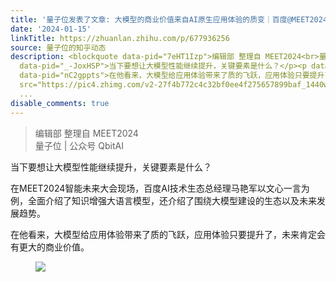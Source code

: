 ```yaml
---
title: '量子位发表了文章: 大模型的商业价值来自AI原生应用体验的质变｜百度@MEET2024'
date: '2024-01-15'
linkTitle: https://zhuanlan.zhihu.com/p/677936256
source: 量子位的知乎动态
description: <blockquote data-pid="7eHT1Izp">编辑部 整理自 MEET2024<br>量子位 | 公众号 QbitAI</blockquote><p
  data-pid="_-JoxHSP">当下要想让大模型性能继续提升，关键要素是什么？</p><p data-pid="Uz_m9qh1">在MEET2024智能未来大会现场，百度AI技术生态总经理马艳军以文心一言为例，全面介绍了知识增强大语言模型，还介绍了围绕大模型建设的生态以及未来发展趋势。</p><p
  data-pid="nC2gppts">在他看来，大模型给应用体验带来了质的飞跃，应用体验只要提升了，未来肯定会有更大的商业价值。</p><figure data-size="normal"><img
  src="https://pic4.zhimg.com/v2-27f4b772c4c32bf0ee4f275657899baf_1440w.jpg" data-caption=""
  ...
disable_comments: true
---
```

<blockquote data-pid="7eHT1Izp">编辑部 整理自 MEET2024<br>量子位 | 公众号 QbitAI</blockquote><p data-pid="_-JoxHSP">当下要想让大模型性能继续提升，关键要素是什么？</p><p data-pid="Uz_m9qh1">在MEET2024智能未来大会现场，百度AI技术生态总经理马艳军以文心一言为例，全面介绍了知识增强大语言模型，还介绍了围绕大模型建设的生态以及未来发展趋势。</p><p data-pid="nC2gppts">在他看来，大模型给应用体验带来了质的飞跃，应用体验只要提升了，未来肯定会有更大的商业价值。</p><figure data-size="normal"><img src="https://pic4.zhimg.com/v2-27f4b772c4c32bf0ee4f275657899baf_1440w.jpg" data-caption="" ...